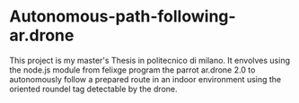 # Autonomous-path-following-ar.drone
This project is my master's Thesis in politecnico di milano.   It envolves using the node.js module from felixge program the parrot ar.drone 2.0 to autonomously follow a prepared route in an indoor environment using the oriented roundel tag detectable by the drone. 
